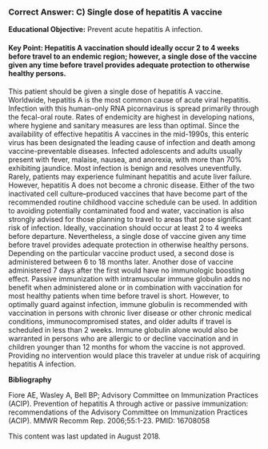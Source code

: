 
### Correct Answer: C) Single dose of hepatitis A vaccine 

**Educational Objective:** Prevent acute hepatitis A infection.

#### **Key Point:** Hepatitis A vaccination should ideally occur 2 to 4 weeks before travel to an endemic region; however, a single dose of the vaccine given any time before travel provides adequate protection to otherwise healthy persons.

This patient should be given a single dose of hepatitis A vaccine. Worldwide, hepatitis A is the most common cause of acute viral hepatitis. Infection with this human-only RNA picornavirus is spread primarily through the fecal-oral route. Rates of endemicity are highest in developing nations, where hygiene and sanitary measures are less than optimal. Since the availability of effective hepatitis A vaccines in the mid-1990s, this enteric virus has been designated the leading cause of infection and death among vaccine-preventable diseases. Infected adolescents and adults usually present with fever, malaise, nausea, and anorexia, with more than 70% exhibiting jaundice. Most infection is benign and resolves uneventfully. Rarely, patients may experience fulminant hepatitis and acute liver failure. However, hepatitis A does not become a chronic disease. Either of the two inactivated cell culture–produced vaccines that have become part of the recommended routine childhood vaccine schedule can be used. In addition to avoiding potentially contaminated food and water, vaccination is also strongly advised for those planning to travel to areas that pose significant risk of infection. Ideally, vaccination should occur at least 2 to 4 weeks before departure. Nevertheless, a single dose of vaccine given any time before travel provides adequate protection in otherwise healthy persons. Depending on the particular vaccine product used, a second dose is administered between 6 to 18 months later.
Another dose of vaccine administered 7 days after the first would have no immunologic boosting effect.
Passive immunization with intramuscular immune globulin adds no benefit when administered alone or in combination with vaccination for most healthy patients when time before travel is short. However, to optimally guard against infection, immune globulin is recommended with vaccination in persons with chronic liver disease or other chronic medical conditions, immunocompromised states, and older adults if travel is scheduled in less than 2 weeks. Immune globulin alone would also be warranted in persons who are allergic to or decline vaccination and in children younger than 12 months for whom the vaccine is not approved.
Providing no intervention would place this traveler at undue risk of acquiring hepatitis A infection.

**Bibliography**

Fiore AE, Wasley A, Bell BP; Advisory Committee on Immunization Practices (ACIP). Prevention of hepatitis A through active or passive immunization: recommendations of the Advisory Committee on Immunization Practices (ACIP). MMWR Recomm Rep. 2006;55:1-23. PMID: 16708058

This content was last updated in August 2018.